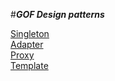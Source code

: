 #**_GOF Design patterns_**

[Singleton](../singleton)
<br/>
[Adapter](/src/main/java/adapter)
<br/>
[Proxy](./src/main/java/proxy)
<br/>
[Template](../src/main/java/template)


